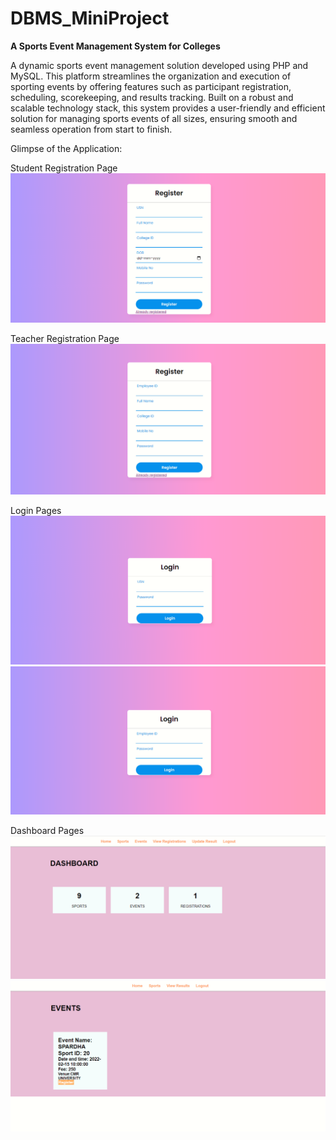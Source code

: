 # DBMS_MiniProject
**A Sports Event Management System for Colleges**


A dynamic sports event management solution developed using PHP and MySQL. This platform streamlines the organization and execution of sporting events by offering features such as participant registration, scheduling, scorekeeping, and results tracking. Built on a robust and scalable technology stack, this system provides a user-friendly and efficient solution for managing sports events of all sizes, ensuring smooth and seamless operation from start to finish.

Glimpse of the Application:

Student Registration Page
![ScreenShot](https://github.com/Shaheer-rossoneri14/DBMS_MiniProject/blob/main/screenshots/student_register.png)

Teacher Registration Page
![ScreenShot](https://github.com/Shaheer-rossoneri14/DBMS_MiniProject/blob/main/screenshots/teacher_register.png)

Login Pages
![ScreenShot](https://github.com/Shaheer-rossoneri14/DBMS_MiniProject/blob/main/screenshots/student_login.png)
![ScreenShot](https://github.com/Shaheer-rossoneri14/DBMS_MiniProject/blob/main/screenshots/teacher_login.png)

Dashboard Pages
![ScreenShot](https://github.com/Shaheer-rossoneri14/DBMS_MiniProject/blob/main/screenshots/teacher_dashboard.png)
![ScreenShot](https://github.com/Shaheer-rossoneri14/DBMS_MiniProject/blob/main/screenshots/student_dashboard.png)

